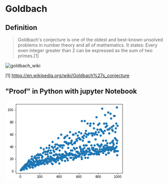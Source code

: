 # Goldbach

## Definition
>Goldbach's conjecture is one of the oldest and best-known unsolved problems in number theory and all of mathematics. It states:
>Every even integer greater than 2 can be expressed as the sum of two primes.[1]

![goldbach_wiki](https://upload.wikimedia.org/wikipedia/commons/7/7c/Goldbach-1000000.png)

[1] https://en.wikipedia.org/wiki/Goldbach%27s_conjecture

## "Proof" in Python with jupyter Notebook

![solution](https://github.com/0x4141414141/goldbach/blob/master/Unbenannt.png?raw=true)
